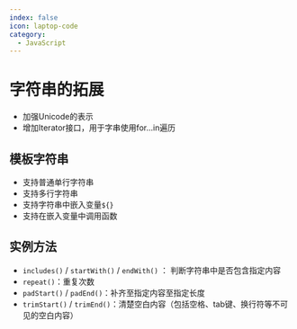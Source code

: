 ```yaml
---
index: false
icon: laptop-code
category:
  - JavaScript
---
```


# 字符串的拓展

- 加强Unicode的表示
- 增加Iterator接口，用于字串使用for...in遍历

## 模板字符串

- 支持普通单行字符串
- 支持多行字符串
- 支持字符串中嵌入变量`${}`
- 支持在嵌入变量中调用函数

## 实例方法

- `includes()` / `startWith()` / `endWith()` ： 判断字符串中是否包含指定内容
- `repeat()`：重复次数
- `padStart()` /  `padEnd()`：补齐至指定内容至指定长度
- `trimStart()` /  `trimEnd()`：清楚空白内容（包括空格、tab键、换行符等不可见的空白内容）
